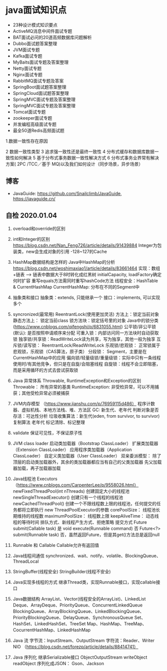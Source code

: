 # java面试知识点

- 23种设计模式知识要点
- ActiveMQ消息中间件面试专题
- BAT面试必问的20道高频数据库问题解析
- Dubbo面试题答案整理
- JVM面试专题
- Kafka面试专题
- MyBaits面试专题及答案整理
- Netty面试专题
- Nginx面试专题
- RabbitMQ面试专题及答案
- SpringBoot面试题答案整理
- SpringCloud面试题答案整理
- SpringMVC面试专题及答案整理
- SpringMVC面试专题及答案整理
- Tomcat面试专题
- zookeeper面试专题
- 并发编程高级面试专题
- 最全50道Redis高频面试题

1.数据一致性存在原因

2 数据一致性类型
3 追求强一致性还是最终一致性
4 分布式缓存和数据库数据一致性如何解决
5 基于分布式事务数据一致性解决方式
6 分布式事务业界常有解决方案( 2PC /TCC／基于 MQ)以及我们如何设计（同步场景，异步场景）

## 博客

- JavaGuide: <https://github.com/Snailclimb/JavaGuide>, <https://javaguide.cn/>

## 自检 2020.01.04

1. overload和override的区别
2. int和Integer的区别
    https://blog.csdn.net/Nan_Feng726/article/details/91439884
    Integer为包装类，new会生成对象的引用
    -128~127的Cache 
3. HashMap数据结构是怎样的
    Java中HashMap的分析 https://blog.csdn.net/woshimaxiao1/article/details/83661464
        实现：数组+链表 --> 链表中数据大于8时转化成红黑树
        initialCapacity, loadFactory确定何时扩容
        重写equals方法需同时重写hashCode方法
        线程安全：HashTable & CurrentHashMap
        CurrentHashMap: 分布在不同的Segment中
4. 抽象类和接口
    抽象类：extends, 只能继承一个
    接口：implements, 可以实现多个
5. syncronized(最常用)  ReentrantLock(使用更加灵活)
    方法上：锁定当前对象
    静态方法上： 锁定当前class
    锁方法块：锁定括号里的对象
    Java中的锁分类 (https://www.cnblogs.com/qifengshi/p/6831055.html)
        公平锁/非公平锁(默认): 是否按照申请顺序来分配
        可重入锁：内部访问同一方法块时自动获取锁
        独享锁/共享锁：ReadWriteLock读为共享，写为独享，其他一般为独享
        互斥锁/读写锁： ReentrantLock/ReadWriteLock
        乐观锁/悲观锁： 正常锁属于悲观锁，乐观锁（CAS算法，原子类）
        分段锁： Segment，主要是在CurrentHashMap中的应用
        偏向锁/轻量级锁/重量级锁：实际中只有一条线程使用时/有其他竞争，但只是在自旋/会阻塞线程
        自旋锁：线程不会立即阻塞，而是采用循环的方式去尝试获取锁
6. Java 异常体系
    Throwable, RuntimeException和Exception的区别
    Throwable： 所有异常的基类
    RuntimeException: 非受检异常，可以不用捕获；其他受检异常必须被捕获
7. JVM内存模型 （https://www.jianshu.com/p/76959115d486）
    程序计数器、虚拟机栈、本地方法栈、堆、方法区
    GC: 新生代、老年代
    判断对象是否存活：可达性分析
    垃圾收集算法：新生代(eden, from survivor, to survivor)复制算法
                    老年代 标记清除、标记整理
8. validate 保证可见性，不保证原子性
9. JVM class loader
    启动类加载器（Bootstrap ClassLoader）
    扩展类加载器（Extension ClassLoader）
    应用程序类加载器（Application ClassLoader）
    自定义类加载器（User ClassLoader）
    双亲委派模型：
      除了顶层的启动类加载器外，其余的类加载器都应当有自己的父类加载器
      先父加载器加载，再子加载器加载
10. Java线程池 Executors （https://www.cnblogs.com/CarpenterLee/p/9558026.html）
    newFixedThreadPool(int nThreads)	创建固定大小的线程池
    newSingleThreadExecutor()	创建只有一个线程的线程池
    newCachedThreadPool()	创建一个不限线程数上限的线程池，任何提交的任务都将立即执行
    new ThreadPoolExecutor的参数
        corePoolSize： 线程池长期维持的线程数
        maximumPoolSize： 线程数上限
        keepAliveTime： 动态线程的等待时间
        排队方式、新线程产生方式、拒绝策略
    提交方式
        Future<T> submit(Callable<T> task)	是
        void execute(Runnable command)	否
        Future<?> submit(Runnable task)	否，虽然返回Future，但是其get()方法总是返回null
11. Runnable 和 Callable
    Callable允许有返回值
12. Java线程间通信
    synchronized、wait、notify、volatile、BlockingQueue、ThreadLocal
13. StringBuffer(线程安全) StringBuilder(线程不安全)
14. Java实现多线程的方式
    继承Thread类，实现Runnable接口，实现callable接口
15. Java数据结构
    ArrayList、Vector(线程安全的ArrayList)、LinkedList
    Deque、ArrayDeque、PriorityQueue、ConcurrentLinkedQueue
    BlockingQueue、ArrayBlockingQueue、LinkedBlockingQueue、PriorityBlockingQueue、DelayQueue、SynchronousQueue 
    Set、HashSet、LinkedHashSet、TreeSet
    Map、HashMap、TreeMap、CocurrentHashMap、LinkedHashMap
16. Java 流
    字节流：InputStream、OutputStream
    字符流：Reader、Writer
    NIO （https://blog.csdn.net/forezp/article/details/88414741）
    
17. Java 序列化
    继承Serializable接口
    ObjectOutputStream writeObject readObject
    序列化成JSON： Gson、Jackson
    

    